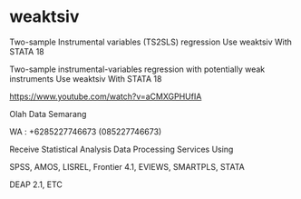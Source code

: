 # weaktsiv
Two-sample Instrumental variables (TS2SLS) regression Use weaktsiv With STATA 18

Two-sample instrumental-variables regression with potentially weak instruments Use weaktsiv With STATA 18

https://www.youtube.com/watch?v=aCMXGPHUfIA

Olah Data Semarang

WA : +6285227746673 (085227746673)

Receive Statistical Analysis Data Processing Services Using

SPSS, AMOS, LISREL, Frontier 4.1, EVIEWS, SMARTPLS, STATA

DEAP 2.1, ETC
